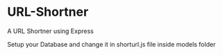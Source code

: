 # URL-Shortner
A URL Shortner using Express


Setup your Database and change it in shorturl.js file inside models folder
